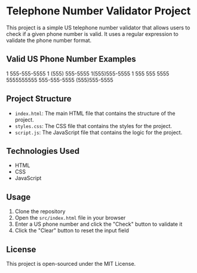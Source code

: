 # Telephone Number Validator Project

This project is a simple US telephone number validator that allows users to check if a given phone number is valid. It uses a regular expression to validate the phone number format.

## Valid US Phone Number Examples

1 555-555-5555
1 (555) 555-5555
1(555)555-5555
1 555 555 5555
5555555555
555-555-5555
(555)555-5555

## Project Structure

- `index.html`: The main HTML file that contains the structure of the project.
- `styles.css`: The CSS file that contains the styles for the project.
- `script.js`: The JavaScript file that contains the logic for the project.

## Technologies Used

- HTML
- CSS
- JavaScript

## Usage

1. Clone the repository
2. Open the `src/index.html` file in your browser
3. Enter a US phone number and click the "Check" button to validate it
4. Click the "Clear" button to reset the input field

## License

This project is open-sourced under the MIT License.
